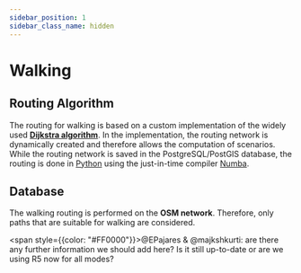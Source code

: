 ```yaml
---
sidebar_position: 1
sidebar_class_name: hidden
---
```


# Walking

## Routing Algorithm

The routing for walking is based on a custom implementation of the widely used **[Dijkstra algorithm](https://en.wikipedia.org/wiki/Dijkstra%27s_algorithm "Wikipedia page on the Dijkstra algorithm")**. In the implementation, the routing network is dynamically created and therefore allows the computation of scenarios. While the routing network is saved in the PostgreSQL/PostGIS database, the routing is done in [Python](https://www.python.org/ "Python") using the just-in-time compiler [Numba](https://numba.pydata.org/ "Numba").

## Database

The walking routing is performed on the **OSM network**. Therefore, only paths that are suitable for walking are considered. 



<span style={{color: "#FF0000"}}>@EPajares & @majkshkurti: are there any further information we should add here? Is it still up-to-date or are we using R5 now for all modes?</span> 
